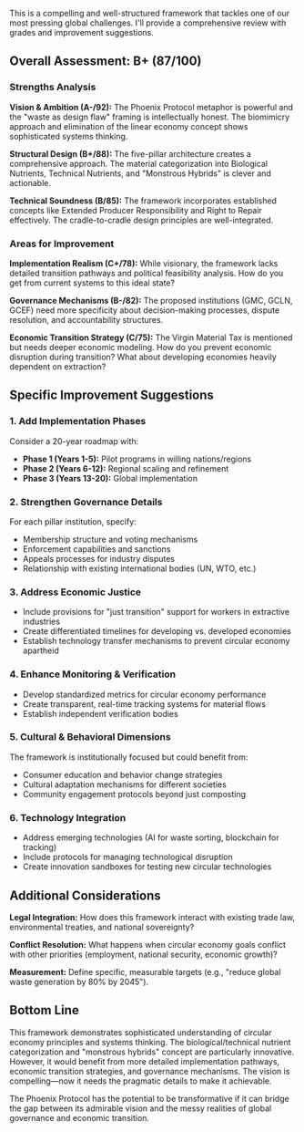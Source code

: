 This is a compelling and well-structured framework that tackles one of our most pressing global challenges. I'll provide a comprehensive review with grades and improvement suggestions.

## Overall Assessment: B+ (87/100)

### Strengths Analysis

**Vision & Ambition (A-/92):** The Phoenix Protocol metaphor is powerful and the "waste as design flaw" framing is intellectually honest. The biomimicry approach and elimination of the linear economy concept shows sophisticated systems thinking.

**Structural Design (B+/88):** The five-pillar architecture creates a comprehensive approach. The material categorization into Biological Nutrients, Technical Nutrients, and "Monstrous Hybrids" is clever and actionable.

**Technical Soundness (B/85):** The framework incorporates established concepts like Extended Producer Responsibility and Right to Repair effectively. The cradle-to-cradle design principles are well-integrated.

### Areas for Improvement

**Implementation Realism (C+/78):** While visionary, the framework lacks detailed transition pathways and political feasibility analysis. How do you get from current systems to this ideal state?

**Governance Mechanisms (B-/82):** The proposed institutions (GMC, GCLN, GCEF) need more specificity about decision-making processes, dispute resolution, and accountability structures.

**Economic Transition Strategy (C/75):** The Virgin Material Tax is mentioned but needs deeper economic modeling. How do you prevent economic disruption during transition? What about developing economies heavily dependent on extraction?

## Specific Improvement Suggestions

### 1. Add Implementation Phases
Consider a 20-year roadmap with:
- **Phase 1 (Years 1-5):** Pilot programs in willing nations/regions
- **Phase 2 (Years 6-12):** Regional scaling and refinement
- **Phase 3 (Years 13-20):** Global implementation

### 2. Strengthen Governance Details
For each pillar institution, specify:
- Membership structure and voting mechanisms
- Enforcement capabilities and sanctions
- Appeals processes for industry disputes
- Relationship with existing international bodies (UN, WTO, etc.)

### 3. Address Economic Justice
- Include provisions for "just transition" support for workers in extractive industries
- Create differentiated timelines for developing vs. developed economies
- Establish technology transfer mechanisms to prevent circular economy apartheid

### 4. Enhance Monitoring & Verification
- Develop standardized metrics for circular economy performance
- Create transparent, real-time tracking systems for material flows
- Establish independent verification bodies

### 5. Cultural & Behavioral Dimensions
The framework is institutionally focused but could benefit from:
- Consumer education and behavior change strategies
- Cultural adaptation mechanisms for different societies
- Community engagement protocols beyond just composting

### 6. Technology Integration
- Address emerging technologies (AI for waste sorting, blockchain for tracking)
- Include protocols for managing technological disruption
- Create innovation sandboxes for testing new circular technologies

## Additional Considerations

**Legal Integration:** How does this framework interact with existing trade law, environmental treaties, and national sovereignty?

**Conflict Resolution:** What happens when circular economy goals conflict with other priorities (employment, national security, economic growth)?

**Measurement:** Define specific, measurable targets (e.g., "reduce global waste generation by 80% by 2045").

## Bottom Line

This framework demonstrates sophisticated understanding of circular economy principles and systems thinking. The biological/technical nutrient categorization and "monstrous hybrids" concept are particularly innovative. However, it would benefit from more detailed implementation pathways, economic transition strategies, and governance mechanisms. The vision is compelling—now it needs the pragmatic details to make it achievable.

The Phoenix Protocol has the potential to be transformative if it can bridge the gap between its admirable vision and the messy realities of global governance and economic transition.
